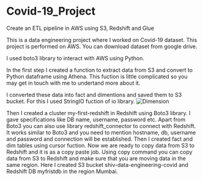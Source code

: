 # Covid-19_Project
Create an ETL pipeline in AWS using S3, Redshift and Glue

This is a data engineering project where I worked on Covid-19 dataset. This project is performed on AWS. You can download dataset from google drive.

I used boto3 library to interact with AWS using Python.

In the first step I created a function to extract data from S3 and convert to Python dataframe using Athena. This fuction is little complicated so you may get in touch with me to undertand more about it.

I converted these data into fact and dimentions and saved them to S3 bucket. For this I used StringIO fuction of io library. ![Dimension](https://user-images.githubusercontent.com/82932314/209495647-4b5911ad-111d-42ff-85fb-461b7205f6dd.jpg)

Then I created a cluster my-first-redshift in Redshift using Boto3 library. I gave specifications like DB name, username, password etc. Apart from Boto3 you can also use library redshift_connector to connect with Redshift. It works similar to Boto3 and you need to mention hostname, db, username and password and connection will be established. Then I created fact and dim tables using cursor fuction. Now we are ready to copy data from S3 to Redshift and it is as a copy paste job. Using copy command you can copy data from S3 to Redshift and make sure that you are moving data in the same region. Here I created S3 bucket shiv-data-engineering-covid and Redshift DB myfristdb in the region Mumbai.
